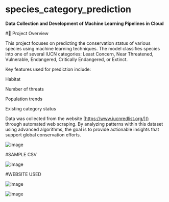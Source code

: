 # species_category_prediction
**Data Collection and Development of Machine Learning Pipelines in Cloud**

#🐾 Project Overview

This project focuses on predicting the conservation status of various species using machine learning techniques. The model classifies species into one of several IUCN categories: Least Concern, Near Threatened, Vulnerable, Endangered, Critically Endangered, or Extinct.

Key features used for prediction include:

Habitat

Number of threats

Population trends

Existing category status

Data was collected from the website [https://www.iucnredlist.org/]() through automated web scraping. By analyzing patterns within this dataset using advanced algorithms, the goal is to provide actionable insights that support global conservation efforts.


![image](https://github.com/user-attachments/assets/0bdd4347-eba9-49fc-9ff0-3c573a10a7b0)

#SAMPLE CSV


![image](https://github.com/user-attachments/assets/7558923b-c7b5-4d61-a6b5-44f6b909a73e)


#WEBSITE USED

![image](https://github.com/user-attachments/assets/0824aab4-49c8-4e5d-95b7-77ca328e55b6)

![image](https://github.com/user-attachments/assets/984386be-e62a-4961-9b20-8798face3048)











